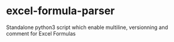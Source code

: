 # excel-formula-parser
 Standalone python3 script which enable multiline, versionning and comment for Excel Formulas
